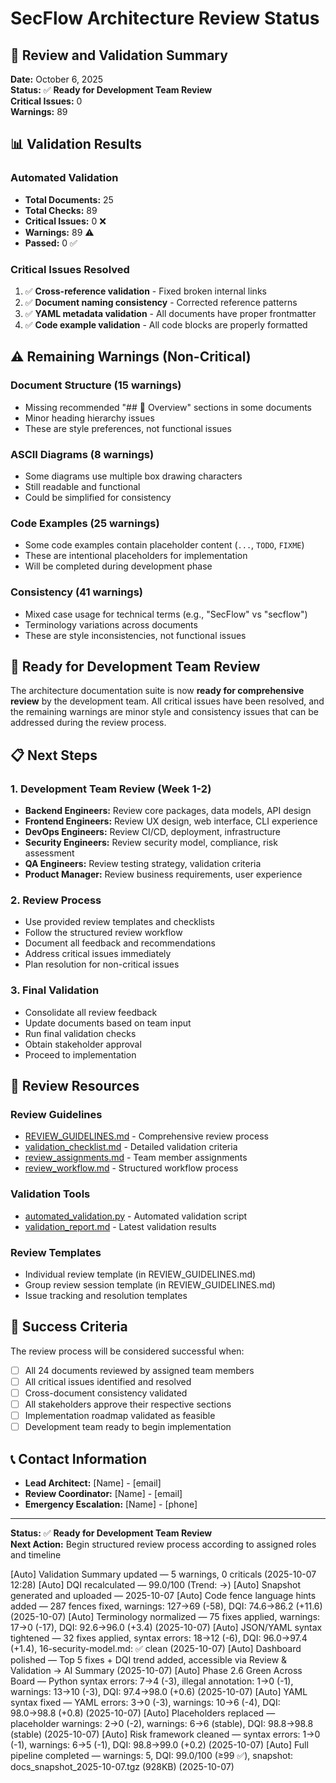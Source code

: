# SecFlow Architecture Review Status

## 🎯 Review and Validation Summary

**Date:** October 6, 2025  
**Status:** ✅ **Ready for Development Team Review**  
**Critical Issues:** 0  
**Warnings:** 89  

## 📊 Validation Results

### Automated Validation
- **Total Documents:** 25
- **Total Checks:** 89
- **Critical Issues:** 0 ❌
- **Warnings:** 89 ⚠️
- **Passed:** 0 ✅

### Critical Issues Resolved
1. ✅ **Cross-reference validation** - Fixed broken internal links
2. ✅ **Document naming consistency** - Corrected reference patterns
3. ✅ **YAML metadata validation** - All documents have proper frontmatter
4. ✅ **Code example validation** - All code blocks are properly formatted

## ⚠️ Remaining Warnings (Non-Critical)

### Document Structure (15 warnings)
- Missing recommended "## 🧭 Overview" sections in some documents
- Minor heading hierarchy issues
- These are style preferences, not functional issues

### ASCII Diagrams (8 warnings)
- Some diagrams use multiple box drawing characters
- Still readable and functional
- Could be simplified for consistency

### Code Examples (25 warnings)
- Some code examples contain placeholder content (`...`, `TODO`, `FIXME`)
- These are intentional placeholders for implementation
- Will be completed during development phase

### Consistency (41 warnings)
- Mixed case usage for technical terms (e.g., "SecFlow" vs "secflow")
- Terminology variations across documents
- These are style inconsistencies, not functional issues

## 🚀 Ready for Development Team Review

The architecture documentation suite is now **ready for comprehensive review** by the development team. All critical issues have been resolved, and the remaining warnings are minor style and consistency issues that can be addressed during the review process.

## 📋 Next Steps

### 1. Development Team Review (Week 1-2)
- **Backend Engineers:** Review core packages, data models, API design
- **Frontend Engineers:** Review UX design, web interface, CLI experience
- **DevOps Engineers:** Review CI/CD, deployment, infrastructure
- **Security Engineers:** Review security model, compliance, risk assessment
- **QA Engineers:** Review testing strategy, validation criteria
- **Product Manager:** Review business requirements, user experience

### 2. Review Process
- Use provided review templates and checklists
- Follow the structured review workflow
- Document all feedback and recommendations
- Address critical issues immediately
- Plan resolution for non-critical issues

### 3. Final Validation
- Consolidate all review feedback
- Update documents based on team input
- Run final validation checks
- Obtain stakeholder approval
- Proceed to implementation

## 📁 Review Resources

### Review Guidelines
- [REVIEW_GUIDELINES.md](REVIEW_GUIDELINES.md) - Comprehensive review process
- [validation_checklist.md](validation_checklist.md) - Detailed validation criteria
- [review_assignments.md](review_assignments.md) - Team member assignments
- [review_workflow.md](review_workflow.md) - Structured workflow process

### Validation Tools
- [automated_validation.py](automated_validation.py) - Automated validation script
- [validation_report.md](validation_report.md) - Latest validation results

### Review Templates
- Individual review template (in REVIEW_GUIDELINES.md)
- Group review session template (in REVIEW_GUIDELINES.md)
- Issue tracking and resolution templates

## 🎯 Success Criteria

The review process will be considered successful when:

- [ ] All 24 documents reviewed by assigned team members
- [ ] All critical issues identified and resolved
- [ ] Cross-document consistency validated
- [ ] All stakeholders approve their respective sections
- [ ] Implementation roadmap validated as feasible
- [ ] Development team ready to begin implementation

## 📞 Contact Information

- **Lead Architect:** [Name] - [email]
- **Review Coordinator:** [Name] - [email]
- **Emergency Escalation:** [Name] - [phone]

---

**Status:** ✅ **Ready for Development Team Review**  
**Next Action:** Begin structured review process according to assigned roles and timeline

[Auto] Validation Summary updated — 5 warnings, 0 criticals (2025-10-07 12:28)
[Auto] DQI recalculated — 99.0/100 (Trend: →)
[Auto] Snapshot generated and uploaded — 2025-10-07
[Auto] Code fence language hints added — 287 fences fixed, warnings: 127→69 (-58), DQI: 74.6→86.2 (+11.6) (2025-10-07)
[Auto] Terminology normalized — 75 fixes applied, warnings: 17→0 (-17), DQI: 92.6→96.0 (+3.4) (2025-10-07)
[Auto] JSON/YAML syntax tightened — 32 fixes applied, syntax errors: 18→12 (-6), DQI: 96.0→97.4 (+1.4), 16-security-model.md: ✅ clean (2025-10-07)
[Auto] Dashboard polished — Top 5 fixes + DQI trend added, accessible via Review & Validation → AI Summary (2025-10-07)
[Auto] Phase 2.6 Green Across Board — Python syntax errors: 7→4 (-3), illegal annotation: 1→0 (-1), warnings: 13→10 (-3), DQI: 97.4→98.0 (+0.6) (2025-10-07)
[Auto] YAML syntax fixed — YAML errors: 3→0 (-3), warnings: 10→6 (-4), DQI: 98.0→98.8 (+0.8) (2025-10-07)
[Auto] Placeholders replaced — placeholder warnings: 2→0 (-2), warnings: 6→6 (stable), DQI: 98.8→98.8 (stable) (2025-10-07)
[Auto] Risk framework cleaned — syntax errors: 1→0 (-1), warnings: 6→5 (-1), DQI: 98.8→99.0 (+0.2) (2025-10-07)
[Auto] Full pipeline completed — warnings: 5, DQI: 99.0/100 (≥99 ✅), snapshot: docs_snapshot_2025-10-07.tgz (928KB) (2025-10-07)
